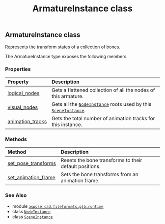 ﻿---
title: ArmatureInstance class
second_title: Aspose.CAD for Python via .NET API References
description: 
type: docs
weight: 20
url: /python-net/aspose.cad.fileformats.glb.runtime/armatureinstance/
is_root: false
---

## ArmatureInstance class

Represents the transform states of a collection of bones.



The ArmatureInstance type exposes the following members:

### Properties
| Property | Description |
| :- | :- |
| [logical_nodes](/cad/python-net/aspose.cad.fileformats.glb.runtime/armatureinstance/logical_nodes) | Gets a flattened collection of all the nodes of this armature. |
| [visual_nodes](/cad/python-net/aspose.cad.fileformats.glb.runtime/armatureinstance/visual_nodes) | Gets all the [`NodeInstance`](/cad/python-net/aspose.cad.fileformats.glb.runtime/nodeinstance) roots used by this [`SceneInstance`](/cad/python-net/aspose.cad.fileformats.glb.runtime/sceneinstance). |
| [animation_tracks](/cad/python-net/aspose.cad.fileformats.glb.runtime/armatureinstance/animation_tracks) | Gets the total number of animation tracks for this instance. |


### Methods
| Method | Description |
| :- | :- |
| [set_pose_transforms](/cad/python-net/aspose.cad.fileformats.glb.runtime/armatureinstance/set_pose_transforms/#) | Resets the bone transforms to their default positions. |
| [set_animation_frame](/cad/python-net/aspose.cad.fileformats.glb.runtime/armatureinstance/set_animation_frame/#int-float-bool) | Sets the bone transforms from an animation frame. |



### See Also
* module [`aspose.cad.fileformats.glb.runtime`](..)
* class [`NodeInstance`](/cad/python-net/aspose.cad.fileformats.glb.runtime/nodeinstance)
* class [`SceneInstance`](/cad/python-net/aspose.cad.fileformats.glb.runtime/sceneinstance)
